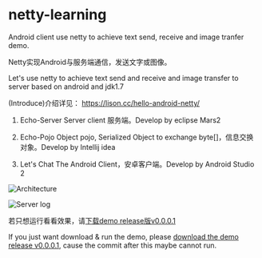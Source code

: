 # netty-learning
Android client use netty to achieve text send, receive and image tranfer demo.

Netty实现Android与服务端通信，发送文字或图像。

Let's use netty to achieve text send and receive and  image transfer to server based on android and jdk1.7

(Introduce)介绍详见：
https://lison.cc/hello-android-netty/

1.  Echo-Server
    Server client 服务端。Develop by eclipse Mars2

2.  Echo-Pojo
    Object pojo, Serialized Object to exchange byte[]，信息交换对象。Develop by Intellij idea

3.  Let's Chat
    The Android Client，安卓客户端。Develop by Android Studio 2

![Architecture](http://lison.cc/wp-content/uploads/2016/05/Echo-Server%E3%80%81Echo-Pojo%E3%80%81Letss-Chat-Relationship.jpg)

![Server log](http://lison.cc/wp-content/uploads/2016/05/QQ%E6%88%AA%E5%9B%BE20160518130056.png)

若只想运行看看效果，请[下载demo release版v0.0.0.1](https://github.com/LisonLiou/netty-learning/releases/tag/v0.0.0.1)

If you just want download & run the demo, please [download the demo release v0.0.0.1](https://github.com/LisonLiou/netty-learning/releases/tag/v0.0.0.1), cause the commit after this maybe cannot run.
